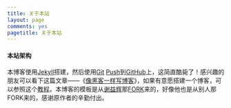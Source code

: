 ```yaml
---
title: 关于本站
layout: page
comments: yes
pagetitle: 关于本站
---
```


#### 本站架构

本博客使用[Jekyll](https://github.com/mojombo/jekyll)搭建，然后使用[Git](https://zh.wikipedia.org/wiki/Git) [Push](https://git-scm.com/docs/git-push)到[GitHub](https://zh.wikipedia.org/wiki/GitHub)上，这简直酷毙了！感兴趣的朋友可以看下这篇文章——《[像黑客一样写博客](http://tom.preston-werner.com/2008/11/17/blogging-like-a-hacker.html)》，如果有意愿搭建一个博客，可以参照这个[教程](http://beiyuu.com/github-pages/)。本博客的模板是从[谢益辉](http://yihui.name)那[FORK](http://www.zhihu.com/question/20431718)来的，好像他也是从别人那FORK来的，感谢原作者的辛勤付出。